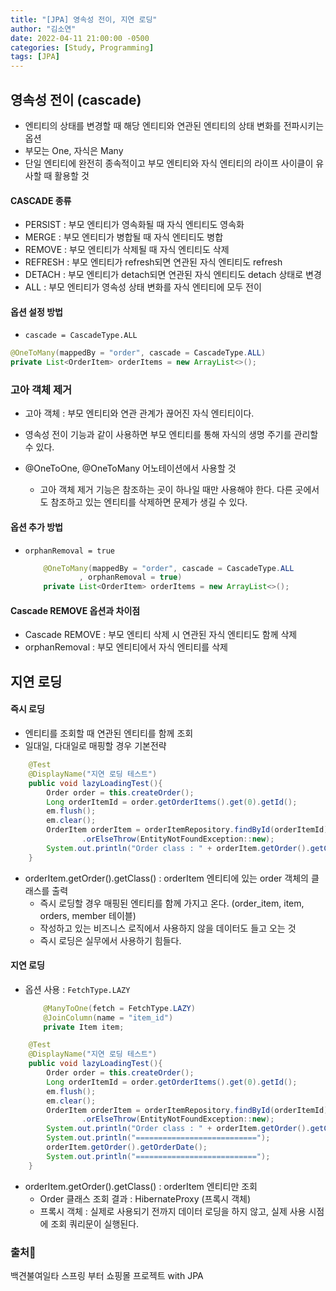 ```yaml
---
title: "[JPA] 영속성 전이, 지연 로딩"
author: "김소연"
date: 2022-04-11 21:00:00 -0500
categories: [Study, Programming]
tags: [JPA]
---
```




## 영속성 전이 (cascade)

- 엔티티의 상태를 변경할 때 해당 엔티티와 연관된 엔티티의 상태 변화를 전파시키는 옵션
- 부모는 One, 자식은 Many
- 단일 엔티티에 완전히 종속적이고 부모 엔티티와 자식 엔티티의 라이프 사이클이 유사할 때 활용할 것

#### CASCADE 종류

- PERSIST : 부모 엔티티가 영속화될 때 자식 엔티티도 영속화
- MERGE : 부모 엔티티가 병합될 때 자식 엔티티도 병합
- REMOVE : 부모 엔티티가 삭제될 때 자식 엔티티도 삭제
- REFRESH : 부모 엔티티가 refresh되면 연관된 자식 엔티티도 refresh
- DETACH : 부모 엔티티가 detach되면 연관된 자식 엔티티도 detach 상태로 변경
- ALL : 부모 엔티티가 영속성 상태 변화를 자식 엔티티에 모두 전이

#### 옵션 설정 방법

-  `cascade = CascadeType.ALL`

  ```java
  @OneToMany(mappedBy = "order", cascade = CascadeType.ALL)
  private List<OrderItem> orderItems = new ArrayList<>();
  ```




### 고아 객체 제거

- 고아 객체 : 부모 엔티티와 연관 관계가 끊어진 자식 엔티티이다.

- 영속성 전이 기능과 같이 사용하면 부모 엔티티를 통해 자식의 생명 주기를 관리할 수 있다.

- @OneToOne, @OneToMany 어노테이션에서 사용할 것

  - 고아 객체 제거 기능은 참조하는 곳이 하나일 때만 사용해야 한다. 
    다른 곳에서도 참조하고 있는 엔티티를 삭제하면 문제가 생길 수 있다.


#### 옵션 추가 방법

- `orphanRemoval = true`

  ```java
      @OneToMany(mappedBy = "order", cascade = CascadeType.ALL
              , orphanRemoval = true)
      private List<OrderItem> orderItems = new ArrayList<>();
  ```


#### Cascade REMOVE 옵션과 차이점

- Cascade REMOVE : 부모 엔티티 삭제 시 연관된 자식 엔티티도 함께 삭제
- orphanRemoval : 부모 엔티티에서 자식 엔티티를 삭제



## 지연 로딩

#### 즉시 로딩

- 엔티티를 조회할 때 연관된 엔티티를 함께 조회
- 일대일, 다대일로 매핑할 경우 기본전략

```java
    @Test
    @DisplayName("지연 로딩 테스트")
    public void lazyLoadingTest(){
        Order order = this.createOrder();
        Long orderItemId = order.getOrderItems().get(0).getId();
        em.flush();
        em.clear();
        OrderItem orderItem = orderItemRepository.findById(orderItemId)
                .orElseThrow(EntityNotFoundException::new);
        System.out.println("Order class : " + orderItem.getOrder().getClass());
    }
```

- orderItem.getOrder().getClass() : orderItem 엔티티에 있는 order 객체의 클래스를 출력
  - 즉시 로딩할 경우 매핑된 엔티티를 함께 가지고 온다.  (order_item, item, orders, member 테이블)
  - 작성하고 있는 비즈니스 로직에서 사용하지 않을 데이터도 들고 오는 것
  - 즉시 로딩은 실무에서 사용하기 힘들다.

#### 지연 로딩

- 옵션 사용 : `FetchType.LAZY`

  ```java
      @ManyToOne(fetch = FetchType.LAZY)
      @JoinColumn(name = "item_id")
      private Item item;
  ```



```java
	@Test
    @DisplayName("지연 로딩 테스트")
    public void lazyLoadingTest(){
        Order order = this.createOrder();
        Long orderItemId = order.getOrderItems().get(0).getId();
        em.flush();
        em.clear();
        OrderItem orderItem = orderItemRepository.findById(orderItemId)
                .orElseThrow(EntityNotFoundException::new);
        System.out.println("Order class : " + orderItem.getOrder().getClass());
        System.out.println("===========================");
        orderItem.getOrder().getOrderDate();
        System.out.println("===========================");
    }
```

- orderItem.getOrder().getClass() : orderItem 엔티티만 조회
  - Order 클래스 조회 결과 : HibernateProxy (프록시 객체)
  - 프록시 객체 : 실제로 사용되기 전까지 데이터 로딩을 하지 않고, 실제 사용 시점에 조회 쿼리문이 실행된다.




### 출처📎

백견불여일타 스프링 부터 쇼핑몰 프로젝트 with JPA